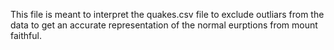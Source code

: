This file is meant to interpret the quakes.csv file to exclude outliars from the data to get an accurate representation of the normal eurptions from mount faithful.
